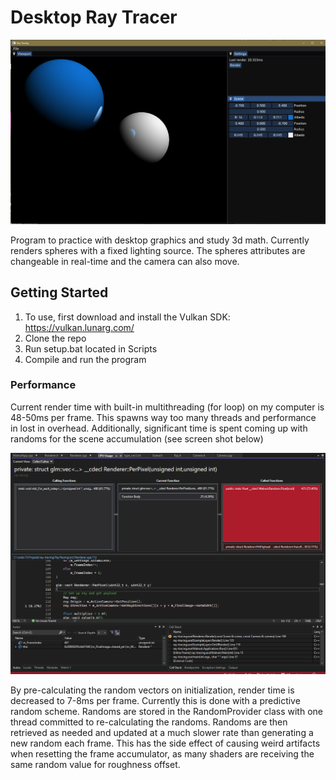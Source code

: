 # Desktop Ray Tracer

![](2022-12-29-14-58-10.png)

Program to practice with desktop graphics and study 3d math. Currently renders spheres with a fixed lighting source. The spheres attributes are changeable in real-time and the camera can also move.

## Getting Started

1. To use, first download and install the Vulkan SDK: https://vulkan.lunarg.com/
2. Clone the repo
3. Run setup.bat located in Scripts
4. Compile and run the program

### Performance

Current render time with built-in multithreading (for loop) on my computer is 48-50ms per frame. This spawns way too many threads and performance in lost in overhead. Additionally, significant time is spent coming up with randoms for the scene accumulation (see screen shot below)

![](2023-01-07-11-24-14.png)

By pre-calculating the random vectors on initialization, render time is decreased to 7-8ms per frame. Currently this is done with a predictive random scheme. Randoms are stored in the RandomProvider class with one thread committed to re-calculating the randoms. Randoms are then retrieved as needed and updated at a much slower rate than generating a new random each frame. This has the side effect of causing weird artifacts when resetting the frame accumulator, as many shaders are receiving the same random value for roughness offset.
